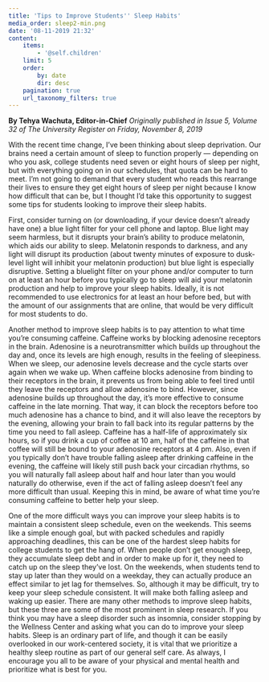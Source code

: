 ```yaml
---
title: 'Tips to Improve Students'' Sleep Habits'
media_order: sleep2-min.png
date: '08-11-2019 21:32'
content:
    items:
        - '@self.children'
    limit: 5
    order:
        by: date
        dir: desc
    pagination: true
    url_taxonomy_filters: true
---
```


**By Tehya Wachuta, Editor-in-Chief** _Originally published in Issue 5, Volume 32 of The University Register on Friday, November 8, 2019_

With the recent time change, I’ve been thinking about sleep deprivation. Our brains need a certain amount of sleep to function properly — depending on who you ask, college students need seven or eight hours of sleep per night, but with everything going on in our schedules, that quota can be hard to meet. I’m not going to demand that every student who reads this rearrange their lives to ensure they get eight hours of sleep per night because I know how difficult that can be, but I thought I’d take this opportunity to suggest some tips for students looking to improve their sleep habits.

First, consider turning on (or downloading, if your device doesn’t already have one) a blue light filter for your cell phone and laptop. Blue light may seem harmless, but it disrupts your brain’s ability to produce melatonin, which aids our ability to sleep. Melatonin responds to darkness, and any light will disrupt its production (about 
twenty minutes of exposure to dusk-level light will inhibit your melatonin production) but blue light is especially disruptive. Setting a bluelight filter on your phone and/or computer to turn on at least an hour before you typically go to sleep will aid your melatonin production and help to improve your sleep habits. Ideally, it is not recommended to use electronics for at least an hour before bed, but with the amount of our assignments that are online, that would be very difficult for most students to do.

Another method to improve sleep habits is to pay attention to what time you’re consuming caffeine. Caffeine works by blocking adenosine receptors in the brain. Adenosine is a neurotransmitter which builds up throughout the day and, once its levels are high enough, results in the feeling of sleepiness. When we sleep, our adenosine levels decrease and the cycle starts over again when we wake up. When caffeine blocks adenosine from binding to their receptors in the brain, it prevents us from being able to feel tired until they leave the receptors and allow adenosine to bind. However, since adenosine builds up throughout the day, it’s more effective to consume caffeine in the late morning. That way, it can block the receptors before too much adenosine has a chance to bind, and it will also leave the receptors by
the evening, allowing your brain to fall back into its regular patterns by the time you need to fall asleep. Caffeine has a half-life of approximately six hours, so if you drink a cup of coffee at 10 am, half of the caffeine in that coffee will still be bound to your adenosine receptors at 4 pm. Also, even if you typically don’t have trouble falling asleep after drinking caffeine in the evening, the caffeine will likely still push back your circadian rhythms, so you will naturally fall asleep about half and hour later than you would naturally do otherwise, even if the act of falling asleep doesn’t feel any more difficult than usual. Keeping this in mind, be aware of what time you’re consuming caffeine to better help your sleep.

One of the more difficult ways you can improve your sleep habits is to maintain a consistent sleep schedule, even on the weekends. This seems like a simple enough goal, but with packed schedules and rapidly approaching deadlines, this can be one of the hardest sleep habits for college students to get the hang of. When people don’t get enough sleep, they accumulate sleep debt and in order to make up for it, they need to catch up on the sleep they’ve lost. On the weekends, when students tend to stay up later than they would on a weekday, they can actually produce an effect similar to jet lag for themselves. So, although it may be difficult, try to keep your sleep schedule consistent. It will make both falling asleep and waking up easier. There are many other methods to improve sleep habits, but these three are some of the most prominent in sleep research. If you think you may have a sleep disorder such as insomnia, consider stopping by the Wellness Center and asking what you can do to improve your sleep habits. Sleep is an ordinary part of life, and though it can be easily overlooked in our work-centered society, it is vital that we prioritize a healthy sleep routine as part of our general self care. As always, I encourage you all to be aware of your physical and mental health and prioritize what is best for you.